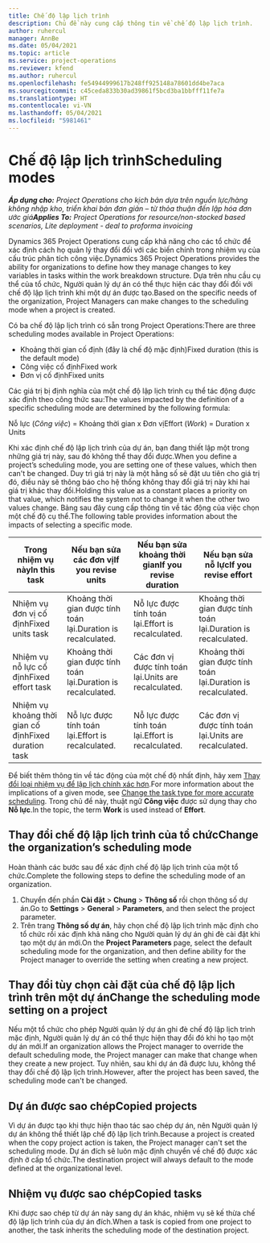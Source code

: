 ```yaml
---
title: Chế độ lập lịch trình
description: Chủ đề này cung cấp thông tin về chế độ lập lịch trình.
author: ruhercul
manager: AnnBe
ms.date: 05/04/2021
ms.topic: article
ms.service: project-operations
ms.reviewer: kfend
ms.author: ruhercul
ms.openlocfilehash: fe54944999617b248ff925148a78601dd4be7aca
ms.sourcegitcommit: c45ceda833b30ad39861f5bcd3ba1bbfff11fe7a
ms.translationtype: HT
ms.contentlocale: vi-VN
ms.lasthandoff: 05/04/2021
ms.locfileid: "5981461"
---
```

# <a name="scheduling-modes"></a><span data-ttu-id="8d53b-103">Chế độ lập lịch trình</span><span class="sxs-lookup"><span data-stu-id="8d53b-103">Scheduling modes</span></span>

<span data-ttu-id="8d53b-104">_**Áp dụng cho:** Project Operations cho kịch bản dựa trên nguồn lực/hàng không nhập kho, triển khai bản đơn giản – từ thỏa thuận đến lập hóa đơn ước giá_</span><span class="sxs-lookup"><span data-stu-id="8d53b-104">_**Applies To:** Project Operations for resource/non-stocked based scenarios, Lite deployment - deal to proforma invoicing_</span></span>


<span data-ttu-id="8d53b-105">Dynamics 365 Project Operations cung cấp khả năng cho các tổ chức để xác định cách họ quản lý thay đổi đối với các biến chính trong nhiệm vụ của cấu trúc phân tích công việc.</span><span class="sxs-lookup"><span data-stu-id="8d53b-105">Dynamics 365 Project Operations provides the ability for organizations to define how they manage changes to key variables in tasks within the work breakdown structure.</span></span> <span data-ttu-id="8d53b-106">Dựa trên nhu cầu cụ thể của tổ chức, Người quản lý dự án có thể thực hiện các thay đổi đối với chế độ lập lịch trình khi một dự án được tạo.</span><span class="sxs-lookup"><span data-stu-id="8d53b-106">Based on the specific needs of the organization, Project Managers can make changes to the scheduling mode when a project is created.</span></span>

<span data-ttu-id="8d53b-107">Có ba chế độ lập lịch trình có sẵn trong Project Operations:</span><span class="sxs-lookup"><span data-stu-id="8d53b-107">There are three scheduling modes available in Project Operations:</span></span>

  - <span data-ttu-id="8d53b-108">Khoảng thời gian cố định (đây là chế độ mặc định)</span><span class="sxs-lookup"><span data-stu-id="8d53b-108">Fixed duration (this is the default mode)</span></span>
  - <span data-ttu-id="8d53b-109">Công việc cố định</span><span class="sxs-lookup"><span data-stu-id="8d53b-109">Fixed work</span></span>
  - <span data-ttu-id="8d53b-110">Đơn vị cố định</span><span class="sxs-lookup"><span data-stu-id="8d53b-110">Fixed units</span></span>

<span data-ttu-id="8d53b-111">Các giá trị bị định nghĩa của một chế độ lập lịch trình cụ thể tác động được xác định theo công thức sau:</span><span class="sxs-lookup"><span data-stu-id="8d53b-111">The values impacted by the definition of a specific scheduling mode are determined by the following formula:</span></span>

  <span data-ttu-id="8d53b-112">Nỗ lực (*Công việc*) = Khoảng thời gian x Đơn vị</span><span class="sxs-lookup"><span data-stu-id="8d53b-112">Effort (*Work*) = Duration x Units</span></span>

<span data-ttu-id="8d53b-113">Khi xác định chế độ lập lịch trình của dự án, bạn đang thiết lập một trong những giá trị này, sau đó không thể thay đổi được.</span><span class="sxs-lookup"><span data-stu-id="8d53b-113">When you define a project’s scheduling mode, you are setting one of these values, which then can't be changed.</span></span> <span data-ttu-id="8d53b-114">Duy trì giá trị này là một hằng số sẽ đặt ưu tiên cho giá trị đó, điều này sẽ thông báo cho hệ thống không thay đổi giá trị này khi hai giá trị khác thay đổi.</span><span class="sxs-lookup"><span data-stu-id="8d53b-114">Holding this value as a constant places a priority on that value, which notifies the system not to change it when the other two values change.</span></span> <span data-ttu-id="8d53b-115">Bảng sau đây cung cấp thông tin về tác động của việc chọn một chế độ cụ thể.</span><span class="sxs-lookup"><span data-stu-id="8d53b-115">The following table provides information about the impacts of selecting a specific mode.</span></span>

| <span data-ttu-id="8d53b-116">**Trong nhiệm vụ này**</span><span class="sxs-lookup"><span data-stu-id="8d53b-116">**In this task**</span></span>             | <span data-ttu-id="8d53b-117">**Nếu bạn sửa các đơn vị**</span><span class="sxs-lookup"><span data-stu-id="8d53b-117">**If you revise units**</span></span>   | <span data-ttu-id="8d53b-118">**Nếu bạn sửa khoảng thời gian**</span><span class="sxs-lookup"><span data-stu-id="8d53b-118">**If you revise duration**</span></span> | <span data-ttu-id="8d53b-119">**Nếu bạn sửa nỗ lực**</span><span class="sxs-lookup"><span data-stu-id="8d53b-119">**If you revise effort**</span></span>  |
|----------------------|---------------------------|----------------------------|---------------------------|
| <span data-ttu-id="8d53b-120">Nhiệm vụ đơn vị cố định</span><span class="sxs-lookup"><span data-stu-id="8d53b-120">Fixed units task</span></span>     | <span data-ttu-id="8d53b-121">Khoảng thời gian được tính toán lại.</span><span class="sxs-lookup"><span data-stu-id="8d53b-121">Duration is recalculated.</span></span> | <span data-ttu-id="8d53b-122">Nỗ lực được tính toán lại.</span><span class="sxs-lookup"><span data-stu-id="8d53b-122">Effort is recalculated.</span></span>    | <span data-ttu-id="8d53b-123">Khoảng thời gian được tính toán lại.</span><span class="sxs-lookup"><span data-stu-id="8d53b-123">Duration is recalculated.</span></span> |
| <span data-ttu-id="8d53b-124">Nhiệm vụ nỗ lực cố định</span><span class="sxs-lookup"><span data-stu-id="8d53b-124">Fixed effort task</span></span>    | <span data-ttu-id="8d53b-125">Khoảng thời gian được tính toán lại.</span><span class="sxs-lookup"><span data-stu-id="8d53b-125">Duration is recalculated.</span></span> | <span data-ttu-id="8d53b-126">Các đơn vị được tính toán lại.</span><span class="sxs-lookup"><span data-stu-id="8d53b-126">Units are recalculated.</span></span>    | <span data-ttu-id="8d53b-127">Khoảng thời gian được tính toán lại.</span><span class="sxs-lookup"><span data-stu-id="8d53b-127">Duration is recalculated.</span></span> |
| <span data-ttu-id="8d53b-128">Nhiệm vụ khoảng thời gian cố định</span><span class="sxs-lookup"><span data-stu-id="8d53b-128">Fixed duration task</span></span>  | <span data-ttu-id="8d53b-129">Nỗ lực được tính toán lại.</span><span class="sxs-lookup"><span data-stu-id="8d53b-129">Effort is recalculated.</span></span>   | <span data-ttu-id="8d53b-130">Nỗ lực được tính toán lại.</span><span class="sxs-lookup"><span data-stu-id="8d53b-130">Effort is recalculated.</span></span>    | <span data-ttu-id="8d53b-131">Các đơn vị được tính toán lại.</span><span class="sxs-lookup"><span data-stu-id="8d53b-131">Units are recalculated.</span></span>   |

<span data-ttu-id="8d53b-132">Để biết thêm thông tin về tác động của một chế độ nhất định, hãy xem [Thay đổi loại nhiệm vụ để lập lịch chính xác hơn](https://support.microsoft.com/en-us/office/change-the-task-type-for-more-accurate-scheduling-b0b969ad-45bc-4e9e-8967-435587548a72).</span><span class="sxs-lookup"><span data-stu-id="8d53b-132">For more information about the implications of a given mode, see [Change the task type for more accurate scheduling](https://support.microsoft.com/en-us/office/change-the-task-type-for-more-accurate-scheduling-b0b969ad-45bc-4e9e-8967-435587548a72).</span></span> <span data-ttu-id="8d53b-133">Trong chủ đề này, thuật ngữ **Công việc** được sử dụng thay cho **Nỗ lực**.</span><span class="sxs-lookup"><span data-stu-id="8d53b-133">In the topic, the term **Work** is used instead of **Effort**.</span></span>

## <a name="change-the-organizations-scheduling-mode"></a><span data-ttu-id="8d53b-134">Thay đổi chế độ lập lịch trình của tổ chức</span><span class="sxs-lookup"><span data-stu-id="8d53b-134">Change the organization’s scheduling mode</span></span>

<span data-ttu-id="8d53b-135">Hoàn thành các bước sau để xác định chế độ lập lịch trình của một tổ chức.</span><span class="sxs-lookup"><span data-stu-id="8d53b-135">Complete the following steps to define the scheduling mode of an organization.</span></span>

1. <span data-ttu-id="8d53b-136">Chuyển đến phần **Cài đặt** \> **Chung** \> **Thông số** rồi chọn thông số dự án.</span><span class="sxs-lookup"><span data-stu-id="8d53b-136">Go to **Settings** \> **General** \> **Parameters**, and then select the project parameter.</span></span> 
2. <span data-ttu-id="8d53b-137">Trên trang **Thông số dự án**, hãy chọn chế độ lập lịch trình mặc định cho tổ chức rồi xác định khả năng cho Người quản lý dự án ghi đè cài đặt khi tạo một dự án mới.</span><span class="sxs-lookup"><span data-stu-id="8d53b-137">On the **Project Parameters** page, select the default scheduling mode for the organization, and then define ability for the Project manager to override the setting when creating a new project.</span></span>

## <a name="change-the-scheduling-mode-setting-on-a-project"></a><span data-ttu-id="8d53b-138">Thay đổi tùy chọn cài đặt của chế độ lập lịch trình trên một dự án</span><span class="sxs-lookup"><span data-stu-id="8d53b-138">Change the scheduling mode setting on a project</span></span>

<span data-ttu-id="8d53b-139">Nếu một tổ chức cho phép Người quản lý dự án ghi đè chế độ lập lịch trình mặc định, Người quản lý dự án có thể thực hiện thay đổi đó khi họ tạo một dự án mới.</span><span class="sxs-lookup"><span data-stu-id="8d53b-139">If an organization allows the Project manager to override the default scheduling mode, the Project manager can make that change when they create a new project.</span></span> <span data-ttu-id="8d53b-140">Tuy nhiên, sau khi dự án đã được lưu, không thể thay đổi chế độ lập lịch trình.</span><span class="sxs-lookup"><span data-stu-id="8d53b-140">However, after the project has been saved, the scheduling mode can't be changed.</span></span>

## <a name="copied-projects"></a><span data-ttu-id="8d53b-141">Dự án được sao chép</span><span class="sxs-lookup"><span data-stu-id="8d53b-141">Copied projects</span></span>

<span data-ttu-id="8d53b-142">Vì dự án được tạo khi thực hiện thao tác sao chép dự án, nên Người quản lý dự án không thể thiết lập chế độ lập lịch trình.</span><span class="sxs-lookup"><span data-stu-id="8d53b-142">Because a project is created when the copy project action is taken, the Project manager can't set the scheduling mode.</span></span> <span data-ttu-id="8d53b-143">Dự án đích sẽ luôn mặc định chuyển về chế độ được xác định ở cấp tổ chức.</span><span class="sxs-lookup"><span data-stu-id="8d53b-143">The destination project will always default to the mode defined at the organizational level.</span></span>

## <a name="copied-tasks"></a><span data-ttu-id="8d53b-144">Nhiệm vụ được sao chép</span><span class="sxs-lookup"><span data-stu-id="8d53b-144">Copied tasks</span></span>

<span data-ttu-id="8d53b-145">Khi được sao chép từ dự án này sang dự án khác, nhiệm vụ sẽ kế thừa chế độ lập lịch trình của dự án đích.</span><span class="sxs-lookup"><span data-stu-id="8d53b-145">When a task is copied from one project to another, the task inherits the scheduling mode of the destination project.</span></span>

